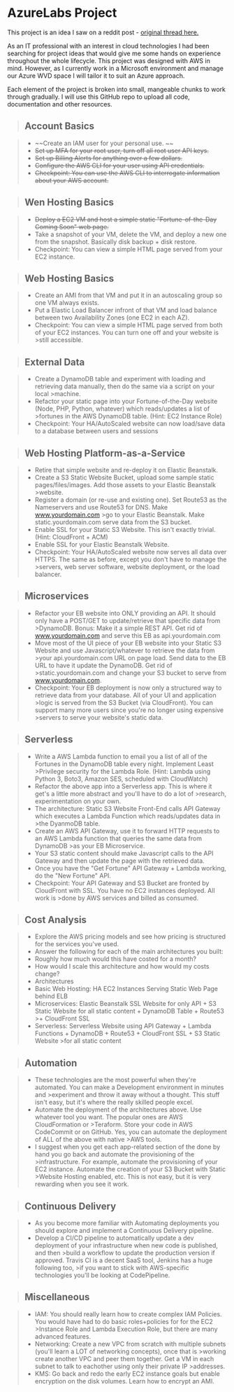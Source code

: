 # <b> AzureLabs Project</b>

This project is an idea I saw on a reddit post - [original thread here.](https://www.reddit.com/r/sysadmin/comments/8inzn5/so_you_want_to_learn_aws_aka_how_do_i_learn_to_be/)

As an IT professional with an interest in cloud technologies I had been searching for project ideas that would give me some hands on experience throughout the whole lifecycle. This project was designed with AWS in mind. However, as I currently work in a Microsoft environment and manage our Azure WVD space I will tailor it to suit an Azure approach. 

Each element of the project is broken into small, mangeable chunks to work through gradually. I will use this GitHub repo to upload all code, documentation and other resources.


>## <b>Account Basics</b>

>* ~~Create an IAM user for your personal use. ~~
>* ~~Set up MFA for your root user, turn off all root user API keys.~~
>* ~~Set up Billing Alerts for anything over a few dollars.~~
>* ~~Configure the AWS CLI for your user using API credentials.~~
>* ~~Checkpoint: You can use the AWS CLI to interrogate information about your AWS account.~~

>## <b>Wen Hosting Basics</b>

>* ~~Deploy a EC2 VM and host a simple static "Fortune-of-the-Day Coming Soon" web page.~~
>* Take a snapshot of your VM, delete the VM, and deploy a new one from the snapshot. Basically disk backup + disk restore.
>* Checkpoint: You can view a simple HTML page served from your EC2 instance.

>## <b>Web Hosting Basics</b>

>* Create an AMI from that VM and put it in an autoscaling group so one VM always exists.
>* Put a Elastic Load Balancer infront of that VM and load balance between two Availability Zones (one EC2 in each AZ).
>* Checkpoint: You can view a simple HTML page served from both of your EC2 instances. You can turn one off and your website is >still accessible.

>## <b>External Data</b>

>* Create a DynamoDB table and experiment with loading and retrieving data manually, then do the same via a script on your local >machine.
>* Refactor your static page into your Fortune-of-the-Day website (Node, PHP, Python, whatever) which reads/updates a list of >fortunes in the AWS DynamoDB table. (Hint: EC2 Instance Role)
>* Checkpoint: Your HA/AutoScaled website can now load/save data to a database between users and sessions

>## <b>Web Hosting Platform-as-a-Service</b>

>* Retire that simple website and re-deploy it on Elastic Beanstalk.
>* Create a S3 Static Website Bucket, upload some sample static pages/files/images. Add those assets to your Elastic Beanstalk >website.
>* Register a domain (or re-use and existing one). Set Route53 as the Nameservers and use Route53 for DNS. Make www.yourdomain.com >go to your Elastic Beanstalk. Make static.yourdomain.com serve data from the S3 bucket.
>* Enable SSL for your Static S3 Website. This isn't exactly trivial. (Hint: CloudFront + ACM)
>* Enable SSL for your Elastic Beanstalk Website.
>* Checkpoint: Your HA/AutoScaled website now serves all data over HTTPS. The same as before, except you don't have to manage the >servers, web server software, website deployment, or the load balancer.

>## <b>Microservices</b>

>* Refactor your EB website into ONLY providing an API. It should only have a POST/GET to update/retrieve that specific data from >DynamoDB. Bonus: Make it a simple REST API. Get rid of www.yourdomain.com and serve this EB as api.yourdomain.com
>* Move most of the UI piece of your EB website into your Static S3 Website and use Javascript/whatever to retrieve the data from >your api.yourdomain.com URL on page load. Send data to the EB URL to have it update the DynamoDB. Get rid of >static.yourdomain.com and change your S3 bucket to serve from www.yourdomain.com.
>* Checkpoint: Your EB deployment is now only a structured way to retrieve data from your database. All of your UI and application >logic is served from the S3 Bucket (via CloudFront). You can support many more users since you're no longer using expensive >servers to serve your website's static data.

>## <b>Serverless</b>

>* Write a AWS Lambda function to email you a list of all of the Fortunes in the DynamoDB table every night. Implement Least >Privilege security for the Lambda Role. (Hint: Lambda using Python 3, Boto3, Amazon SES, scheduled with CloudWatch)
>* Refactor the above app into a Serverless app. This is where it get's a little more abstract and you'll have to do a lot of >research, experimentation on your own.
>  * The architecture: Static S3 Website Front-End calls API Gateway which executes a Lambda Function which reads/updates data in >the DyanmoDB table.
>* Create an AWS API Gateway, use it to forward HTTP requests to an AWS Lambda function that queries the same data from DynamoDB >as your EB Microservice.
>* Your S3 static content should make Javascript calls to the API Gateway and then update the page with the retrieved data.
>* Once you have the "Get Fortune" API Gateway + Lambda working, do the "New Fortune" API.
>* Checkpoint: Your API Gateway and S3 Bucket are fronted by CloudFront with SSL. You have no EC2 instances deployed. All work is >done by AWS services and billed as consumed.

>## <b>Cost Analysis</b>

>* Explore the AWS pricing models and see how pricing is structured for the services you've used.
>* Answer the following for each of the main architectures you built:
>* Roughly how much would this have costed for a month?
>* How would I scale this architecture and how would my costs change?
>* Architectures
>* Basic Web Hosting: HA EC2 Instances Serving Static Web Page behind ELB
>* Microservices: Elastic Beanstalk SSL Website for only API + S3 Static Website for all static content + DynamoDB Table + Route53 >+ CloudFront SSL
>* Serverless: Serverless Website using API Gateway + Lambda Functions + DynamoDB + Route53 + CloudFront SSL + S3 Static Website >for all static content

>## <b>Automation</b>

>* These technologies are the most powerful when they're automated. You can make a Development environment in minutes and >experiment and throw it away without a thought. This stuff isn't easy, but it's where the really skilled people excel.
>* Automate the deployment of the architectures above. Use whatever tool you want. The popular ones are AWS CloudFormation or >Teraform. Store your code in AWS CodeCommit or on GitHub. Yes, you can automate the deployment of ALL of the above with native >AWS tools.
>* I suggest when you get each app-related section of the done by hand you go back and automate the provisioning of the >infrastructure. For example, automate the provisioning of your EC2 instance. Automate the creation of your S3 Bucket with Static >Website Hosting enabled, etc. This is not easy, but it is very rewarding when you see it work.

>## <b>Continuous Delivery</b>

>* As you become more familiar with Automating deployments you should explore and implement a Continuous Delivery pipeline.
>* Develop a CI/CD pipeline to automatically update a dev deployment of your infrastructure when new code is published, and then >build a workflow to update the production version if approved. Travis CI is a decent SaaS tool, Jenkins has a huge following too, >if you want to stick with AWS-specific technologies you'll be looking at CodePipeline.

>## <b>Miscellaneous</b>

>* IAM: You should really learn how to create complex IAM Policies. You would have had to do basic roles+policies for for the EC2 >Instance Role and Lambda Execution Role, but there are many advanced features.
>* Networking: Create a new VPC from scratch with multiple subnets (you'll learn a LOT of networking concepts), once that is >working create another VPC and peer them together. Get a VM in each subnet to talk to eachother using only their private IP >addresses.
>* KMS: Go back and redo the early EC2 instance goals but enable encryption on the disk volumes. Learn how to encrypt an AMI.


